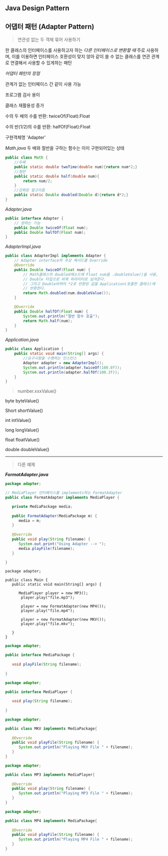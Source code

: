 ## Java Design Pattern




## 어댑터 패턴 (Adapter Pattern)
> 연관성 없는 두 객체 묶어 사용하기

한 클래스의 인터페이스를 사용하고자 하는 *다른 인터페이스로 변환할 때* 주로 사용하며, 이를 이용하면 인터페이스 호환성이 맞지 않아 같이 쓸 수 없는 클래스를 연관 관계로 연결해서 사용할 수 있게하는 패턴



*어댑터 패턴의 장점*

관계가 없는 인터페이스 간 같이 사용 가능

프로그램 검사 용이

클래스 재활용성 증가



수의 두 배의 수를 반환: twiceOf(Float):Float

수의 반(1/2)의 수를 반환: halfOf(Float):Float

구현객체명 'Adapter'

*Math.java* 두 배와 절반을 구하는 함수는 이미 구현되어있는 상태

```java
public class Math {
    //두배
    public static double twoTime(double num){return num*2;}
    //절반
    public static double half(double num){
        return num/2;
    }
    //강화된 알고리즘
    public static Double doubled(Double d){return d*2;}
}
```



*Adapter.java*

```java
public interface Adapter {
    // 원하는 기능
    public Double twiceOf(Float num);
    public Double halfOf(Float num);
}
```



*AdapterImpl.java*

```java
public class AdapterImpl implements Adapter {
    // Adapter interface의 추상 메서드를 Override
    @Override
    public Double twiceOf(Float num) {
        // Math클래스의 doubled메소드에 Float num을 .doubleValue()을 사용,
        // Double 타입으로 바꿔 파라미터로 넘겨준다.
        // 그리고 Double바뀌어 *2로 반환된 값을 Application(호출한 클래스)에
        // 반환한다.
        return Math.doubled(num.doubleValue());
    }

    @Override
    public Double halfOf(Float num) {
        System.out.println("절반 함수 호출");
        return Math.half(num);
    }
}
```



*Application.java*

```java
public class Application {
    public static void main(String[] args) {
        //요구사항을 수행하는 인스턴스
        Adapter adapter = new AdapterImpl();
        System.out.println(adapter.twiceOf(100.0f));
        System.out.println(adapter.halfOf(100.3f));
    }
}
```



> number.xxxValue() 

byte byteValue()

Short shortValue()

int intValue()

long longValue()

float floatValue()

double doubleValue()



---

> 다른 예제

***FormatAdapter.java***

```java
package adapter;

// MediaPlayer 인터페이스를 implements하는 FormatAdapter
public class FormatAdapter implements MediaPlayer {

   private MediaPackage media;
   
   public FormatAdapter(MediaPackage m) {
      media = m;
   }
   
   @Override
   public void play(String filename) {
      System.out.print("Using Adapter --> ");
      media.playFile(filename);
   }

}
```

```
package adapter;

public class Main {
   public static void main(String[] args) {
      
      MediaPlayer player = new MP3();
       player.play("file.mp3");
       
       player = new FormatAdapter(new MP4());
       player.play("file.mp4");
       
       player = new FormatAdapter(new MKV());
       player.play("file.mkv");
      
   }
}
```

```java
package adapter;

public interface MediaPackage {
   
   void playFile(String filename);
   
}
```

```java
package adapter;

public interface MediaPlayer {
   
   void play(String filename);
   
}
```

```java
package adapter;

public class MKV implements MediaPackage{
   
   @Override
   public void playFile(String filename) {
      System.out.println("Playing MKV File " + filename);
   }
}
```

```java
package adapter;

public class MP3 implements MediaPlayer{
   
   @Override
   public void play(String filename) {
      System.out.println("Playing MP3 File " + filename);
   }
}
```

```java
package adapter;

public class MP4 implements MediaPackage{
   
   @Override
   public void playFile(String filename) {
      System.out.println("Playing MP4 File " + filename);
   }
}
```









